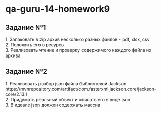 # qa-guru-14-homework9

<h2>Задание №1</h2>
1. Запаковать в zip архив несколько разных файлов - pdf, xlsx, csv </br>
2. Положить его в ресурсы</br>
3. Реализовать чтение и проверку содержимого каждого файла из архива

<h2>Задание №2</h2>
1. Реализовать разбор json  файла библиотекой Jackson
    https://mvnrepository.com/artifact/com.fasterxml.jackson.core/jackson-core/2.13.1 </br>
2. Придумать реальный объект и описать его в виде  json </br>
3. В идеале json должен содержать массив